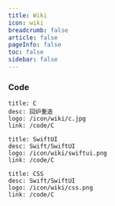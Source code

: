 ```yaml
---
title: Wiki
icon: wiki
breadcrumb: false
article: false
pageInfo: false
toc: false
sidebar: false
---
```


### Code



```card
title: C
desc: 回炉重造
logo: /icon/wiki/c.jpg
link: /code/C
```

```card
title: SwiftUI
desc: Swift/SwiftUI
logo: /icon/wiki/swiftui.png
link: /code/C
```

```card
title: CSS
desc: Swift/SwiftUI
logo: /icon/wiki/css.png
link: /code/C
```
